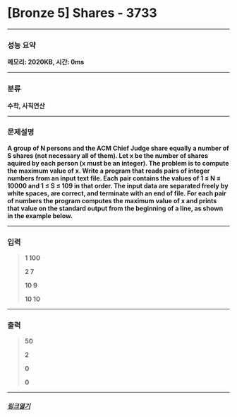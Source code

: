 # [Bronze 5] Shares - 3733
___
### **성능 요약**  
**메모리: 2020KB, 시간: 0ms**
___
### **분류**
**수학, 사칙연산**
___
### **문제설명**  
**A group of N persons and the ACM Chief Judge share equally a number of S shares (not necessary all of them). Let x be the number of shares aquired by each person (x must be an integer). The problem is to compute the maximum value of x. Write a program that reads pairs of integer numbers from an input text file. Each pair contains the values of 1 ≤ N ≤ 10000 and 1 ≤ S ≤ 109 in that order. The input data are separated freely by white spaces, are correct, and terminate with an end of file. For each pair of numbers the program computes the maximum value of x and prints that value on the standard output from the beginning of a line, as shown in the example below.**
___
### **입력**  
 > **<p>1 100</p> <p>2 7</p> <p>10 9</p> <p>10 10</p>**
 
 ___
### **출력**  
 > **<p>50</p> <p>2</p> <p>0</p> <p>0</p>**
 
 ____
 ##### [*링크열기*](https://www.acmicpc.net/problem/3733)